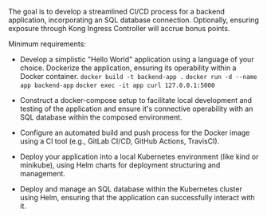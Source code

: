 The goal is to develop a streamlined CI/CD process for a backend application, incorporating an
SQL database connection.
Optionally, ensuring exposure through Kong Ingress Controller will accrue bonus points.

Minimum requirements:
- Develop a simplistic "Hello World" application using a language of your choice. Dockerize
the application, ensuring its operability within a Docker container.
`docker build -t backend-app .`
`docker run -d --name app backend-app`
`docker exec -it app curl 127.0.0.1:5000`

- Construct a docker-compose setup to facilitate local development and testing of the
application and ensure it's connective operability with an SQL database within the
composed environment.
- Configure an automated build and push process for the Docker image using a CI tool
(e.g., GitLab CI/CD, GitHub Actions, TravisCI).
- Deploy your application into a local Kubernetes environment (like kind or minikube), using
Helm charts for deployment structuring and management.
- Deploy and manage an SQL database within the Kubernetes cluster using Helm, ensuring
that the application can successfully interact with it.